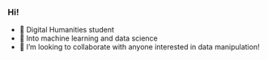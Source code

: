 ### Hi!
- 🌻 Digital Humanities student 
- 🌱 Into machine learning and data science 
- 👯 I’m looking to collaborate with anyone interested in data manipulation!
